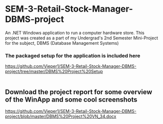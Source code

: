 # SEM-3-Retail-Stock-Manager-DBMS-project
An .NET Windows application to run a computer hardware store. This project was created as a part of my Undergrad's 2nd Semester Mini-Project for the subject, DBMS (Database Management Systems)

### The packaged setup for the application is included here
https://github.com/Vieper1/SEM-3-Retail-Stock-Manager-DBMS-project/tree/master/DBMS%20Project%20Setup
<br><br>

## Download the project report for some overview of the WinApp and some cool screenshots
https://github.com/Vieper1/SEM-3-Retail-Stock-Manager-DBMS-project/blob/master/DBMS%20Project%20VN_34.docx
